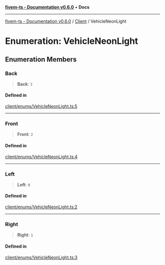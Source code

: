 [**fivem-ts - Documentation v0.6.0**](../../../README.md) • **Docs**

***

[fivem-ts - Documentation v0.6.0](../../../README.md) / [Client](../README.md) / VehicleNeonLight

# Enumeration: VehicleNeonLight

## Enumeration Members

### Back

> **Back**: `3`

#### Defined in

[client/enums/VehicleNeonLight.ts:5](https://github.com/Purpose-Dev/fivem-ts/blob/main/src/client/enums/VehicleNeonLight.ts#L5)

***

### Front

> **Front**: `2`

#### Defined in

[client/enums/VehicleNeonLight.ts:4](https://github.com/Purpose-Dev/fivem-ts/blob/main/src/client/enums/VehicleNeonLight.ts#L4)

***

### Left

> **Left**: `0`

#### Defined in

[client/enums/VehicleNeonLight.ts:2](https://github.com/Purpose-Dev/fivem-ts/blob/main/src/client/enums/VehicleNeonLight.ts#L2)

***

### Right

> **Right**: `1`

#### Defined in

[client/enums/VehicleNeonLight.ts:3](https://github.com/Purpose-Dev/fivem-ts/blob/main/src/client/enums/VehicleNeonLight.ts#L3)

